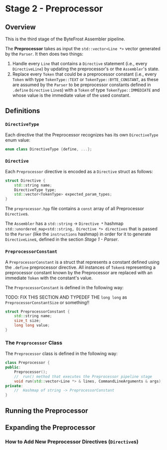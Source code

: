 #   Stage 2 - Preprocessor

##  Overview

This is the third stage of the ByteFrost Assembler pipeline.

The **Preprocessor** takes as input the `std::vector<Line *>` vector generated
by the `Parser`. It then does two things:
1.  Handle every `Line` that contains a `Directive` statement (i.e., every
    `DirectiveLine`) by updating the preprocessor's or the `Assembler`'s state.
2.  Replace every `Token` that could be a preprocessor constant (i.e., every
    `Token` with type `TokenType::TEXT` or `TokenType::BYTE_CONSTANT`, as these
    are assumed by the `Parser` to be preprocessor constants defined in 
    `.define` `Directive` `Line`s) with a `Token` of type `TokenType::IMMEDIATE`
    and whose value is the immediate value of the used constant.

##  Definitions

### `DirectiveType`

Each directive that the Preprocessor recognizes has its own `DirectiveType` enum
value:

```cpp
enum class DirectiveType {define, ...};
```

### `Directive`

Each `Preprocessor` directive is encoded as a `Directive` struct as follows:

```cpp
struct Directive {
    std::string name;
    DirectiveType type;
    std::vector<TokenType> expected_param_types;
}
```

The `preprocessor.hpp` file contains a `const` array of all Preprocessor
`Directive`s.

The `Assembler` has a `std::string` -> `Directive *` hashmap
`std::unordered_map<std::string, Directive *> directives` that is passed to the
`Parser` (like the `instructions` hashmap) in order for it to generate
`DirectiveLine`s, defined in the section *Stage 1 - Parser*.

### `PreprocessorConstant`

A `PreprocessorConstant` is a struct that represents a constant defined using
the `.define` preprocessor directive. All instances of `Token`s representing 
a preprocessor constant known by the Preprocessor are replaced with an immediate
`Token` with the constant's value.

The `PreprocessorConstant` is defined in the following way:

TODO:   FIX THIS SECTION AND TYPEDEF THE `long long` as 
`PreprocessorConstantSize` or something!!

```cpp
struct PreprocessorConstant {
    std::string name;
    size_t size;
    long long value;
}
```

### The `Preprocessor` Class

The `Preprocessor` class is defined in the following way:

```cpp
class Preprocessor {
public:
    Preprocessor();
    //  run() method that executes the Preprocessor pipeline stage
    void run(std::vector<Line *> & lines, CommandLineArguments & args);
private:
    //  Hashmap of string -> PreprocessorConstant
}
```

##  Running the Preprocessor

##  Expanding the Preprocessor

### How to Add New Preprocessor Directives (`Directive`s)